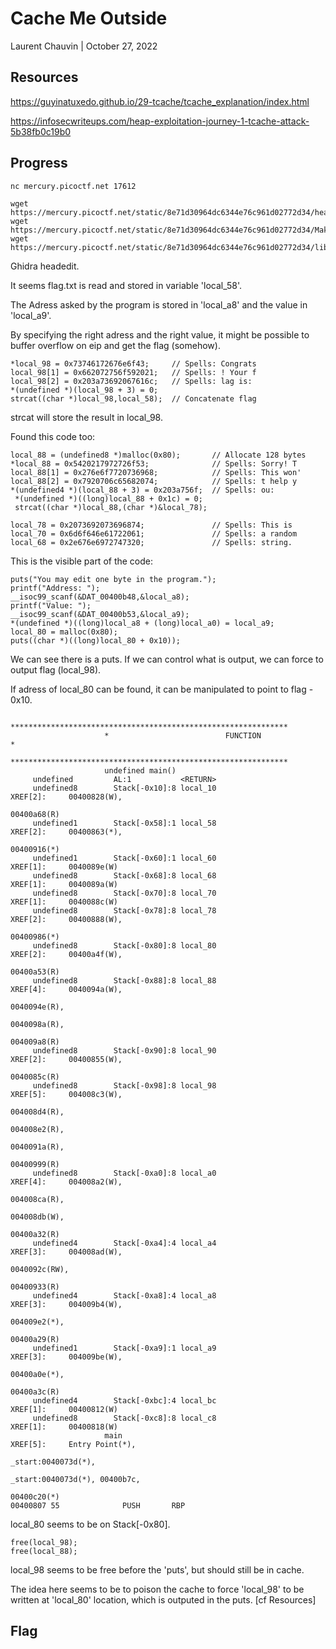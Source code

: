 # Cache Me Outside

Laurent Chauvin | October 27, 2022

## Resources

https://guyinatuxedo.github.io/29-tcache/tcache_explanation/index.html

https://infosecwriteups.com/heap-exploitation-journey-1-tcache-attack-5b38fb0c19b0

## Progress

```
nc mercury.picoctf.net 17612 

wget https://mercury.picoctf.net/static/8e71d30964dc6344e76c961d02772d34/heapedit
wget https://mercury.picoctf.net/static/8e71d30964dc6344e76c961d02772d34/Makefile
wget https://mercury.picoctf.net/static/8e71d30964dc6344e76c961d02772d34/libc.so.6
```

Ghidra headedit.

It seems flag.txt is read and stored in variable 'local_58'.

The Adress asked by the program is stored in 'local_a8' and the value in 'local_a9'.

By specifying the right adress and the right value, it might be possible to buffer overflow on eip and get the flag (somehow).

```assembly
*local_98 = 0x73746172676e6f43;     // Spells: Congrats
local_98[1] = 0x662072756f592021;   // Spells: ! Your f
local_98[2] = 0x203a73692067616c;   // Spells: lag is:
*(undefined *)(local_98 + 3) = 0;   
strcat((char *)local_98,local_58);  // Concatenate flag
```

strcat will store the result in local_98.


Found this code too:

```assembly
local_88 = (undefined8 *)malloc(0x80);       // Allocate 128 bytes
*local_88 = 0x5420217972726f53;              // Spells: Sorry! T
local_88[1] = 0x276e6f7720736968;            // Spells: This won'
local_88[2] = 0x7920706c65682074;            // Spells: t help y
*(undefined4 *)(local_88 + 3) = 0x203a756f;  // Spells: ou:
 *(undefined *)((long)local_88 + 0x1c) = 0;
 strcat((char *)local_88,(char *)&local_78);
```

```
local_78 = 0x2073692073696874;               // Spells: This is
local_70 = 0x6d6f646e61722061;               // Spells: a random
local_68 = 0x2e676e6972747320;               // Spells: string.
```

This is the visible part of the code:

```assembly
puts("You may edit one byte in the program.");
printf("Address: ");
__isoc99_scanf(&DAT_00400b48,&local_a8);
printf("Value: ");
__isoc99_scanf(&DAT_00400b53,&local_a9);
*(undefined *)((long)local_a8 + (long)local_a0) = local_a9;
local_80 = malloc(0x80);
puts((char *)((long)local_80 + 0x10));

```

We can see there is a puts. If we can control what is output, we can force to output flag (local_98).

If adress of local_80 can be found, it can be manipulated to point to flag - 0x10.

```assembly
                     **************************************************************
                     *                          FUNCTION                          *
                     **************************************************************
                     undefined main()
     undefined         AL:1           <RETURN>
     undefined8        Stack[-0x10]:8 local_10                                XREF[2]:     00400828(W), 
                                                                                           00400a68(R)  
     undefined1        Stack[-0x58]:1 local_58                                XREF[2]:     00400863(*), 
                                                                                           00400916(*)  
     undefined1        Stack[-0x60]:1 local_60                                XREF[1]:     0040089e(W)  
     undefined8        Stack[-0x68]:8 local_68                                XREF[1]:     0040089a(W)  
     undefined8        Stack[-0x70]:8 local_70                                XREF[1]:     0040088c(W)  
     undefined8        Stack[-0x78]:8 local_78                                XREF[2]:     00400888(W), 
                                                                                           00400986(*)  
     undefined8        Stack[-0x80]:8 local_80                                XREF[2]:     00400a4f(W), 
                                                                                           00400a53(R)  
     undefined8        Stack[-0x88]:8 local_88                                XREF[4]:     0040094a(W), 
                                                                                           0040094e(R), 
                                                                                           0040098a(R), 
                                                                                           004009a8(R)  
     undefined8        Stack[-0x90]:8 local_90                                XREF[2]:     00400855(W), 
                                                                                           0040085c(R)  
     undefined8        Stack[-0x98]:8 local_98                                XREF[5]:     004008c3(W), 
                                                                                           004008d4(R), 
                                                                                           004008e2(R), 
                                                                                           0040091a(R), 
                                                                                           00400999(R)  
     undefined8        Stack[-0xa0]:8 local_a0                                XREF[4]:     004008a2(W), 
                                                                                           004008ca(R), 
                                                                                           004008db(W), 
                                                                                           00400a32(R)  
     undefined4        Stack[-0xa4]:4 local_a4                                XREF[3]:     004008ad(W), 
                                                                                           0040092c(RW), 
                                                                                           00400933(R)  
     undefined4        Stack[-0xa8]:4 local_a8                                XREF[3]:     004009b4(W), 
                                                                                           004009e2(*), 
                                                                                           00400a29(R)  
     undefined1        Stack[-0xa9]:1 local_a9                                XREF[3]:     004009be(W), 
                                                                                           00400a0e(*), 
                                                                                           00400a3c(R)  
     undefined4        Stack[-0xbc]:4 local_bc                                XREF[1]:     00400812(W)  
     undefined8        Stack[-0xc8]:8 local_c8                                XREF[1]:     00400818(W)  
                     main                                            XREF[5]:     Entry Point(*), 
                                                                                  _start:0040073d(*), 
                                                                                  _start:0040073d(*), 00400b7c, 
                                                                                  00400c20(*)  
00400807 55              PUSH       RBP

```

local_80 seems to be on Stack[-0x80].

```
free(local_98);
free(local_88);
```

local_98 seems to be free before the 'puts', but should still be in cache.

The idea here seems to be to poison the cache to force 'local_98' to be written at 'local_80' location, which is outputed in the puts. [cf Resources]

## Flag

